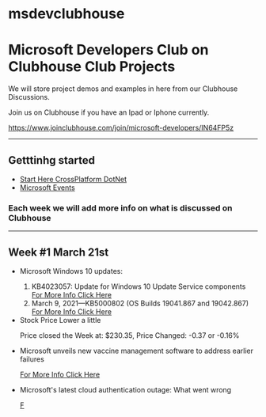 # msdevclubhouse
<h1>Microsoft Developers Club on Clubhouse Club Projects</h1>

We will store project demos and examples in here from our Clubhouse Discussions.

Join us on Clubhouse if you have an Ipad or Iphone currently.

https://www.joinclubhouse.com/join/microsoft-developers/IN64FP5z
<hr>
<h2>Getttinhg started</h2>
<ul>
  <li><a href="https://dotnet.microsoft.com/">Start Here CrossPlatform DotNet</a></li>
  <li><a href="https://www.microsoft.com/en-us/events">Microsoft Events</a></li>
</ul>
<h3>Each week we will add more info on what is discussed on Clubhouse</h3>
<hr/>
<h2>Week #1 March 21st</h2>
<ul>
<li>Microsoft Windows 10 updates:</li>
<ol>
<li>KB4023057: Update for Windows 10 Update Service components  <a href="https://support.microsoft.com/en-us/topic/kb4023057-update-for-windows-10-update-service-components-fccad0ca-dc10-2e46-9ed1-7e392450fb3a">For More Info Click Here</a>
<li>March 9, 2021—KB5000802 (OS Builds 19041.867 and 19042.867)   <a href="https://support.microsoft.com/en-us/topic/march-9-2021-kb5000802-os-builds-19041-867-and-19042-867-63552d64-fe44-4132-8813-ef56d3626e14">For More Info Click Here</a>
</ol>
<li>Stock Price Lower a little</li>
<p>Price closed the Week at: $230.35, Price Changed: -0.37  or	-0.16%</p>
<li>Microsoft unveils new vaccine management software to address earlier failures</li>
<p><a href="https://www.seattletimes.com/business/microsoft-unveils-new-vaccine-management-software-to-address-earlier-failures/" >For More Info Click Here</a>
</p>
<li>Microsoft's latest cloud authentication outage: What went wrong</li>
<p><a href="https://www.zdnet.com/article/microsofts-latest-cloud-authentication-outage-what-went-wrong/">F</a>
</ul>